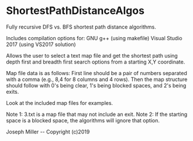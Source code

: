 # ShortestPathDistanceAlgos
Fully recursive DFS vs. BFS shortest path distance algorithms. 

Includes compilation options for:
    GNU g++ (using makefile)
	Visual Studio 2017 (using VS2017 solution)

Allows the user to select a text map file and get the shortest path using depth first and breadth first search options from a starting X,Y coordinate.

Map file data is as follows:
First line should be a pair of numbers separated with a comma (e.g., 8,4 for 8 columns and 4 rows).
Then the map structure should follow with 0's being clear, 1's being blocked spaces, and 2's being exits.

Look at the included map files for examples.

Note 1: 3.txt is a map file that may not include an exit.
Note 2: If the starting space is a blocked space, the algorithms will ignore that option.

Joseph Miller -- Copyright (c)2019